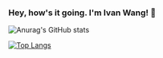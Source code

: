 ### Hey, how's it going. I'm Ivan Wang! 👋

<!--
**iwang1959/iwang1959** is a ✨ _special_ ✨ repository because its `README.md` (this file) appears on your GitHub profile.

Here are some ideas to get you started:

- 🔭 I’m currently working on ...
- 🌱 I’m currently learning ...
- 👯 I’m looking to collaborate on ...
- 🤔 I’m looking for help with ...
- 💬 Ask me about ...
- 📫 How to reach me: ...
- 😄 Pronouns: ...
- ⚡ Fun fact: ...
-->


![Anurag's GitHub stats](https://github-readme-stats.vercel.app/api?username=iwang1959&show_icons=true&theme=transparent)

[![Top Langs](https://github-readme-stats.vercel.app/api/top-langs/?username=iwang1959&layout=donut-vertical)](https://github.com/anuraghazra/github-readme-stats)
